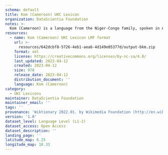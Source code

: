 ```yaml
---
schema: default
title: Kom (Cameroon) UKC Lexicon
organization: DataScientia Foundation
notes: >-
  Kom (Cameroon) is a language from the Niger-Congo family, spoken in Africa. The UKC Lexicon of Kom (Cameroon) is represented as a lexico-semantic network. It consists of words, word senses, synsets, as well as sense-level and synset-level relationships.
resources:
  - name: Kom (Cameroon) UKC Lexicon LMF format
    url: >-
      resources/642dcbf8-5726-4eb1-aea6-4d149e05377d/output-bkm.zip
    format: xml
    license: https://creativecommons.org/licenses/by-nc-sa/4.0/
    last_updated: 2023-04-12
    created: 2023-04-12
    size: 978
    release_date: 2023-04-12
    distribution_document: ''
    language: Kom (Cameroon)
category:
  - UKC Lexicons
maintainer: DataScientia Foundation
maintainer_email: ''
tags: ''
provenance: 'Wiktionary 2022.01. by Wikimedia Foundation (http://en.wiktionary.org); Princeton WordNet 2.1 by Princeton University (https://wordnet.princeton.edu)'
version: '1.0'
dataset_level: Language Level (L1-2)
dataset_access: Open Access
dataset_description: ''
landing_page: ''
latitude_map: 6.25
longitude_map: 10.33
---
```

